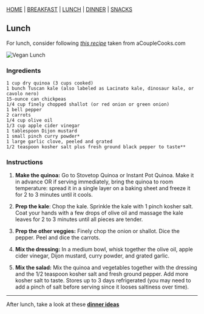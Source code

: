 [HOME](README.md) | [BREAKFAST](/breakfast.md) | [LUNCH](/lunch.md) | [DINNER](/dinner.md) | [SNACKS](/snacks.md)

## Lunch

For lunch, consider following *[this recipe](https://www.acouplecooks.com/kale-quinoa-salad/)* taken from aCoupleCooks.com

![Vegan Lunch](https://www.acouplecooks.com/wp-content/uploads/2020/03/Kale-Quinoa-Salad-006.jpg)

### Ingredients
```
1 cup dry quinoa (3 cups cooked)
1 bunch Tuscan kale (also labeled as Lacinato kale, dinosaur kale, or cavolo nero)
15-ounce can chickpeas
1/4 cup finely chopped shallot (or red onion or green onion)
1 bell pepper
2 carrots
1/4 cup olive oil
1/3 cup apple cider vinegar
1 tablespoon Dijon mustard
1 small pinch curry powder*
1 large garlic clove, peeled and grated
1/2 teaspoon kosher salt plus fresh ground black pepper to taste**
```
### Instructions

1. **Make the quinoa:** Go to Stovetop Quinoa or Instant Pot Quinoa. Make it in advance OR if serving immediately, bring the quinoa to room temperature: spread it in a single layer on a baking sheet and freeze it for 2 to 3 minutes until it cools.

1. **Prep the kale**: Chop the kale. Sprinkle the kale with 1 pinch kosher salt. Coat your hands with a few drops of olive oil and massage the kale leaves for 2 to 3 minutes until all pieces are tender.

1. **Prep the other veggies:** Finely chop the onion or shallot. Dice the pepper. Peel and dice the carrots.

1. **Mix the dressing:** In a medium bowl, whisk together the olive oil, apple cider vinegar, Dijon mustard, curry powder, and grated garlic.

1. **Mix the salad:** Mix the quinoa and vegetables together with the dressing and the 1/2 teaspoon kosher salt and fresh ground pepper. Add more kosher salt to taste. Stores up to 3 days refrigerated (you may need to add a pinch of salt before serving since it looses saltiness over time).

---------

After lunch, take a look at these **[dinner ideas](/dinner.md)**

